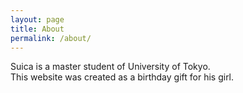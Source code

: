 ```yaml
---
layout: page
title: About
permalink: /about/
---
```


Suica is a master student of University of Tokyo.  
This website was created as a birthday gift for his girl.

